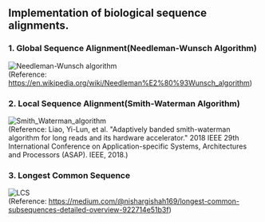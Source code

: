 ## Implementation of biological sequence alignments.     

### 1. Global Sequence Alignment(Needleman-Wunsch Algorithm)    
![Needleman-Wunsch algorithm](https://user-images.githubusercontent.com/86412887/159856082-31413207-7956-45d7-b6fa-1ce79fd26a8c.png)         
(Reference: https://en.wikipedia.org/wiki/Needleman%E2%80%93Wunsch_algorithm)     

### 2. Local Sequence Alignment(Smith-Waterman Algorithm)     
![Smith_Waterman_algorithm](https://user-images.githubusercontent.com/86412887/159854751-5cd6e873-a3db-4ccc-a618-a8930dd307c0.png)     
(Reference: Liao, Yi-Lun, et al. "Adaptively banded smith-waterman algorithm for long reads and its hardware accelerator." 2018 IEEE 29th International Conference on Application-specific Systems, Architectures and Processors (ASAP). IEEE, 2018.)     
  
### 3. Longest Common Sequence     
![LCS](https://user-images.githubusercontent.com/86412887/159856600-67ab4836-76dc-4aa1-9695-8eb34b6dacee.png)     
(Reference: https://medium.com/@nishargishah169/longest-common-subsequences-detailed-overview-922714e51b3f)
